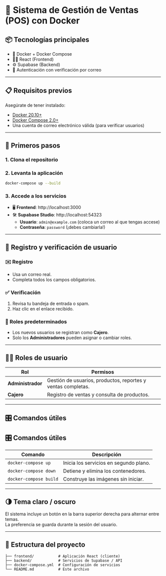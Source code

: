 # 🧾 Sistema de Gestión de Ventas (POS) con Docker

## 📦 Tecnologías principales

- 🐳 Docker + Docker Compose  
- 🧑‍💻 React (Frontend)  
- ⚙️ Supabase (Backend)  
- 🔐 Autenticación con verificación por correo  

---

## 📋 Requisitos previos

Asegúrate de tener instalado:

- [Docker 20.10+](https://docs.docker.com/get-docker/)
- [Docker Compose 2.0+](https://docs.docker.com/compose/install/)
- Una cuenta de correo electrónico válida (para verificar usuarios)

---

## 🚀 Primeros pasos

### 1. Clona el repositorio


### 2. Levanta la aplicación

```bash
docker-compose up --build 
```

### 3. Accede a los servicios

- 🖥 **Frontend**: http://localhost:3000  
- 🛠 **Supabase Studio**: http://localhost:54323  
  - **Usuario**: `admin@example.com`  (coloca un correo al que tengas accese)
  - **Contraseña**: `password` (¡debes cambiarla!)

---

## 🔐 Registro y verificación de usuario

### ✉️ Registro
- Usa un correo real.
- Completa todos los campos obligatorios.

### ✅ Verificación
1. Revisa tu bandeja de entrada o spam.
2. Haz clic en el enlace recibido.

### 👤 Roles predeterminados
- Los nuevos usuarios se registran como **Cajero**.
- Solo los **Administradores** pueden asignar o cambiar roles.

---

## 🧑‍💼 Roles de usuario

| Rol           | Permisos                                                         |
|---------------|------------------------------------------------------------------|
| **Administrador** | Gestión de usuarios, productos, reportes y ventas completas. |
| **Cajero**         | Registro de ventas y consulta de productos.                 |

---

## 🎛 Comandos útiles

## 🎛 Comandos útiles

| Comando                         | Descripción                              |
|--------------------------------|------------------------------------------|
| `docker-compose up `         | Inicia los servicios en segundo plano.  |
| `docker-compose down`          | Detiene y elimina los contenedores.     |
| `docker-compose build`         | Construye las imágenes sin iniciar.     |


---

## 🌗 Tema claro / oscuro

El sistema incluye un botón en la barra superior derecha para alternar entre temas.  
La preferencia se guarda durante la sesión del usuario.

---

## 📁 Estructura del proyecto

```
├── frontend/           # Aplicación React (cliente)
├── backend/            # Servicios de Supabase / API
├── docker-compose.yml  # Configuración de servicios
└── README.md           # Este archivo
```